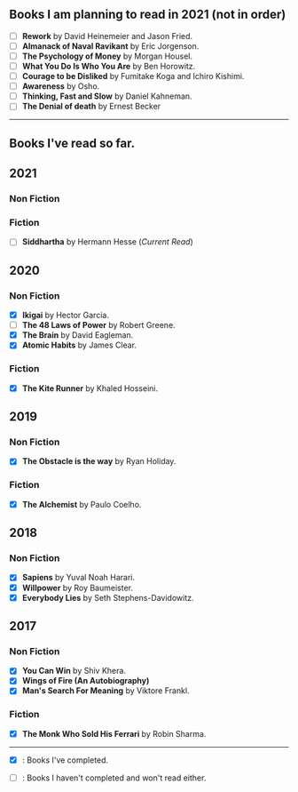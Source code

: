 
## Books I am planning to read in 2021 (not in order)
- [ ] **Rework** by David Heinemeier and Jason Fried.
- [ ] **Almanack of Naval Ravikant** by Eric Jorgenson.
- [ ] **The Psychology of Money** by Morgan Housel.
- [ ] **What You Do Is Who You Are** by Ben Horowitz.
- [ ] **Courage to be Disliked** by Fumitake Koga and Ichiro Kishimi.
- [ ] **Awareness** by Osho.
- [ ] **Thinking, Fast and Slow** by Daniel Kahneman.
- [ ] **The Denial of death** by Ernest Becker

<hr/>

## Books I've read so far.
## 2021
### Non Fiction

### Fiction
- [ ] **Siddhartha** by Hermann Hesse (_Current Read_)


## 2020

### Non Fiction
- [x] **Ikigai** by Hector Garcia.
- [ ] **The 48 Laws of Power** by Robert Greene.
- [x] **The Brain** by David Eagleman.
- [x] **Atomic Habits** by James Clear.

### Fiction
- [x] **The Kite Runner** by Khaled Hosseini.

## 2019

### Non Fiction
- [x] **The Obstacle is the way** by Ryan Holiday.

### Fiction
- [x] **The Alchemist** by Paulo Coelho.


## 2018

### Non Fiction
- [x] **Sapiens** by Yuval Noah Harari.
- [x] **Willpower** by Roy Baumeister.
- [x] **Everybody Lies** by Seth Stephens-Davidowitz.

## 2017

### Non Fiction
- [x] **You Can Win** by Shiv Khera.
- [x] **Wings of Fire (An Autobiography)**
- [x] **Man's Search For Meaning** by Viktore Frankl.

### Fiction
- [x] **The Monk Who Sold His Ferrari** by Robin Sharma. 

<hr/>

- [x] : Books I've completed.
- [ ] : Books I haven't completed and won't read either.

